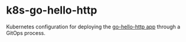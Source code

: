 # k8s-go-hello-http

Kubernetes configuration for deploying the [go-hello-http app](https://github.com/etiennep/go-hello-http) through a GitOps process. 
